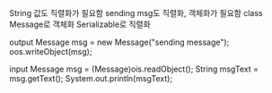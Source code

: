 String 값도 직렬화가 필요함
sending msg도 직렬화, 객체화가 필요함
class Message로 객체화
Serializable로 직렬화

output
Message msg = new Message("sending message");
oos.writeObject(msg);

input
Message msg = (Message)ois.readObject();
String msgText = msg.getText();
System.out.println(msgText);
